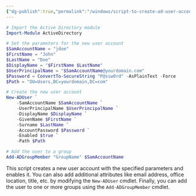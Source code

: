 ```yaml
---
{"dg-publish":true,"permalink":"/windows/script-to-create-ad-user-accounts/","tags":["public","ai","ad"],"noteIcon":"1","created":"2023-08-15T14:20:21.000+02:00","updated":"2023-04-03T17:59:15.000+02:00"}
---
```




```powershell
# Import the Active Directory module
Import-Module ActiveDirectory

# Set the parameters for the new user account
$SamAccountName = "jdoe"
$FirstName = "John"
$LastName = "Doe"
$DisplayName = "$FirstName $LastName"
$UserPrincipalName = "$SamAccountName@yourdomain.com"
$Password = ConvertTo-SecureString "P@ssw0rd" -AsPlainText -Force
$Path = "OU=Users,DC=yourdomain,DC=com"

# Create the new user account
New-ADUser `
    -SamAccountName $SamAccountName `
    -UserPrincipalName $UserPrincipalName `
    -DisplayName $DisplayName `
    -GivenName $FirstName `
    -Surname $LastName `
    -AccountPassword $Password `
    -Enabled $true `
    -Path $Path

# Add the user to a group
Add-ADGroupMember "GroupName" $SamAccountName
```

This script creates a new user account with the specified parameters and enables it. You can also add additional attributes like email address, office location, title, etc. by modifying the `New-ADUser` cmdlet. Finally, you can add the user to one or more groups using the `Add-ADGroupMember` cmdlet.